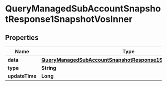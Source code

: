 

# QueryManagedSubAccountSnapshotResponse1SnapshotVosInner


## Properties

| Name | Type | Description | Notes |
|------------ | ------------- | ------------- | -------------|
|**data** | [**QueryManagedSubAccountSnapshotResponse1SnapshotVosInnerData**](QueryManagedSubAccountSnapshotResponse1SnapshotVosInnerData.md) |  |  [optional] |
|**type** | **String** |  |  [optional] |
|**updateTime** | **Long** |  |  [optional] |



